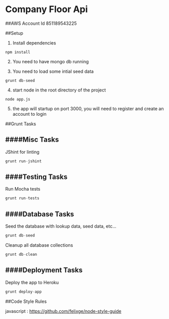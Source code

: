 Company Floor Api
======================

##AWS Account Id
851189543225

##Setup

1) Install dependencies

``` shell
npm install
```

2) You need to have mongo db running

3) You need to load some intial seed data

``` shell
grunt db-seed
```
4) start node in the root directory of the project

``` shell
node app.js
```

5) the app will startup on port 3000, you will need to register and create an account to login

##Grunt Tasks

####Misc Tasks
---

JShint for linting
``` javascript
grunt run-jshint
```

####Testing Tasks
---

Run Mocha tests
``` javascript
grunt run-tests
```

####Database Tasks
---

Seed the database with lookup data, seed data, etc...
``` javascript
grunt db-seed
```

Cleanup all database collections
``` javascript
grunt db-clean
```
####Deployment Tasks
---

Deploy the app to Heroku
``` javascript
grunt deploy-app
```

##Code Style Rules

javascript : https://github.com/felixge/node-style-guide
